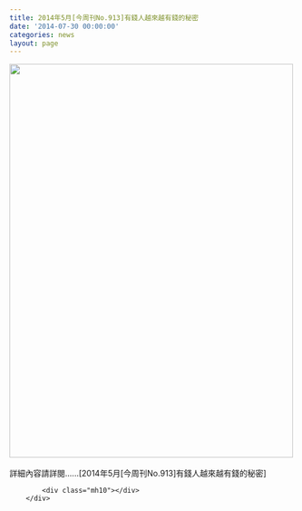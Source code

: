 ```yaml
---
title: 2014年5月[今周刊No.913]有錢人越來越有錢的秘密
date: '2014-07-30 00:00:00'
categories: news
layout: page
---
```


<div class="text">
			<div>
	<img alt="" src="http://www.leishan.com.tw/UserFiles/images/%E7%A3%8A%E5%B1%B1%E6%96%B0%E8%81%9E/%E7%A3%8A%E5%B1%B1%E9%9B%9C%E8%AA%8C/2014%E5%B9%B45%E6%9C%88%5B%E4%BB%8A%E5%91%A8%E5%88%8ANo.913%5D%E6%9C%89%E9%8C%A2%E4%BA%BA%E8%B6%8A%E4%BE%86%E8%B6%8A%E6%9C%89%E9%8C%A2%E7%9A%84%E7%A7%98%E5%AF%86P.150.jpg" style="width: 500px; height: 694px;"></div>
<div>
	&nbsp;</div>
<div>
	詳細內容請詳閱......[2014年5月[今周刊No.913]有錢人越來越有錢的秘密]</div>

			<div class="mh10"></div>
		</div>